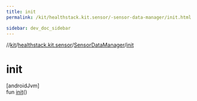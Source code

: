 ```yaml
---
title: init
permalink: /kit/healthstack.kit.sensor/-sensor-data-manager/init.html

sidebar: dev_doc_sidebar
---
```

//[kit](../../../index.html)/[healthstack.kit.sensor](../index.html)/[SensorDataManager](index.html)/[init](init.html)



# init



[androidJvm]\
fun [init](init.html)()




